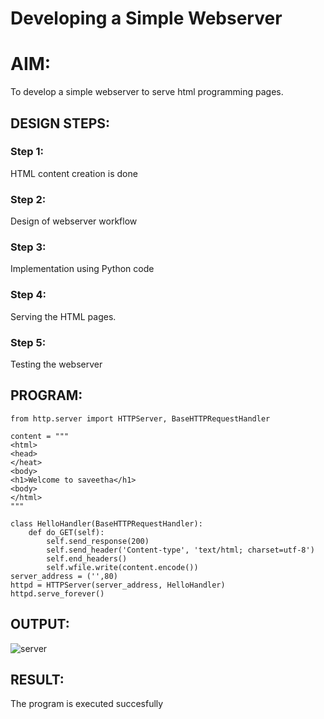 # Developing a Simple Webserver

# AIM:

To develop a simple webserver to serve html programming pages.

## DESIGN STEPS:

### Step 1:

HTML content creation is done

### Step 2:

Design of webserver workflow

### Step 3:

Implementation using Python code

### Step 4:

Serving the HTML pages.

### Step 5:

Testing the webserver

## PROGRAM:
```
from http.server import HTTPServer, BaseHTTPRequestHandler

content = """
<html>
<head>
</heat>
<body>
<h1>Welcome to saveetha</h1>
<body>
</html>
"""

class HelloHandler(BaseHTTPRequestHandler):
    def do_GET(self):
        self.send_response(200)
        self.send_header('Content-type', 'text/html; charset=utf-8')
        self.end_headers()
        self.wfile.write(content.encode())
server_address = ('',80)
httpd = HTTPServer(server_address, HelloHandler)
httpd.serve_forever()
```

## OUTPUT:

![server](https://user-images.githubusercontent.com/119404594/215345958-0b8840e4-101d-4a50-9f46-612bf9f86957.png)


## RESULT:
The program is executed succesfully
